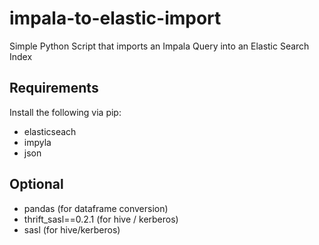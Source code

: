 # impala-to-elastic-import

Simple Python Script that imports an Impala Query into an Elastic Search Index

## Requirements

Install the following via pip:

* elasticseach
* impyla
* json

## Optional
* pandas (for dataframe conversion)
* thrift_sasl==0.2.1 (for hive / kerberos)
* sasl (for hive/kerberos)
